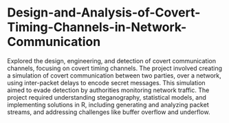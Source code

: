 # Design-and-Analysis-of-Covert-Timing-Channels-in-Network-Communication

Explored the design, engineering, and detection of covert communication channels, focusing on covert timing channels. The project involved creating a simulation of covert communication between two parties, over a
network, using inter-packet delays to encode secret messages. This simulation aimed to evade detection by authorities monitoring network traffic. The project required understanding steganography, statistical models, and implementing solutions in R, including generating and analyzing packet streams, and addressing challenges like buffer overflow and underflow.

